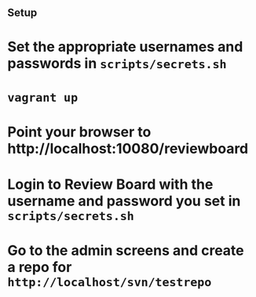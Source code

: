 Setup
-----

# Set the appropriate usernames and passwords in `scripts/secrets.sh`
# `vagrant up`
# Point your browser to http://localhost:10080/reviewboard
# Login to Review Board with the username and password you set in `scripts/secrets.sh`
# Go to the admin screens and create a repo for `http://localhost/svn/testrepo`
